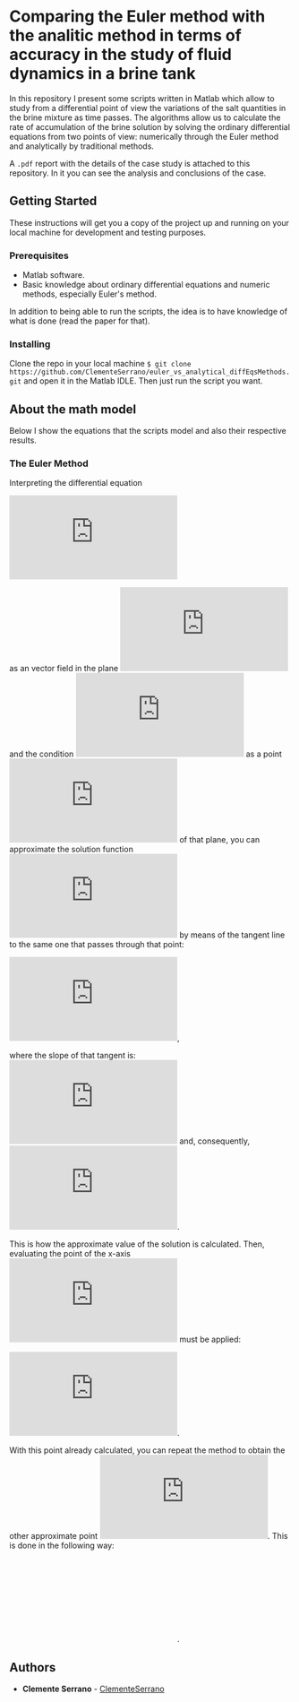 # Comparing the Euler method with the analitic method in terms of accuracy in the study of fluid dynamics in a brine tank

In this repository I present some scripts written in Matlab which allow to study from a differential point of view the variations of the salt quantities in the brine mixture as time passes. The algorithms allow us to calculate the rate of accumulation of the brine solution by solving the ordinary differential equations from two points of view: numerically through the Euler method and analytically by traditional methods.

A ```.pdf``` report with the details of the case study is attached to this repository. In it you can see the analysis and conclusions of the case.

## Getting Started

These instructions will get you a copy of the project up and running on your local machine for development and testing purposes.

### Prerequisites

* Matlab software.
* Basic knowledge about ordinary differential equations and numeric methods, especially Euler's method.

In addition to being able to run the scripts, the idea is to have knowledge of what is done (read the paper for that).

### Installing

Clone the repo in your local machine ```$ git clone https://github.com/ClementeSerrano/euler_vs_analytical_diffEqsMethods.git``` and open it in the Matlab IDLE. Then just run the script you want.

## About the math model

Below I show the equations that the scripts model and also their respective results.

### The Euler Method

Interpreting the differential equation

![alt text](http://latex.codecogs.com/svg.latex?%5Cfrac%7Bdy%7D%7Bdx%7D%3Df%28x%2Cy%29%5C%3B%5C%3B%7C%5C%3B%5C%3By%28x_0%29%3Dy_0)

as an vector field in the plane ![alt text](http://latex.codecogs.com/svg.latex?xy) and the condition ![alt text](http://latex.codecogs.com/svg.latex?y%28x_0%29%3Dy_0) as a point ![alt text](http://latex.codecogs.com/svg.latex?%28x_0%2Cy_0%29) of that plane, you can approximate the solution function ![alt text](http://latex.codecogs.com/svg.latex?y%28x%29) by means of the tangent line to the same one that passes through that point:

![alt text](http://latex.codecogs.com/svg.latex?%5Cfrac%7Bdy%7D%7Bdx%7D%5Capprox%5C%2Cy_0%2Bf%28x%2Cy%29%28x-x_0%29),

where the slope of that tangent is: ![alt text](http://latex.codecogs.com/svg.latex?m%3Dy%27%28x_0%29) and, consequently, ![alt text](http://latex.codecogs.com/svg.latex?m%3Df%28x_0%2Cy_0%29).

This is how the approximate value of the solution is calculated. Then, evaluating the point of the x-axis ![alt text](http://latex.codecogs.com/svg.latex?x_1) must be applied:

![alt text](http://latex.codecogs.com/svg.latex?y%28x_1%29%5Capprox%5C%2Cy_1%3Dy_0%2Bf%28x_0%2Cy_0%29%28x_1-x_0%29).

With this point already calculated, you can repeat the method to obtain the other approximate point ![alt text](http://latex.codecogs.com/svg.latex?%28x_2%2Cy_2%29). This is done in the following way:

![alt text](ttp://latex.codecogs.com/svg.latex?y%28x_2%29%5Capprox%5C%2Cy_2%3Dy_1%2Bf%28x_1%2Cy_1%29%28x_2-x_1%29).

## Authors

* **Clemente Serrano** - [ClementeSerrano](https://github.com/ClementeSerrano)
